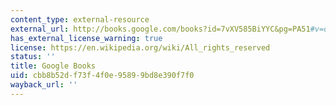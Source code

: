 ```yaml
---
content_type: external-resource
external_url: http://books.google.com/books?id=7vXV585BiYYC&pg=PA51#v=onepage
has_external_license_warning: true
license: https://en.wikipedia.org/wiki/All_rights_reserved
status: ''
title: Google Books
uid: cbb8b52d-f73f-4f0e-9589-9bd8e390f7f0
wayback_url: ''
---
```

